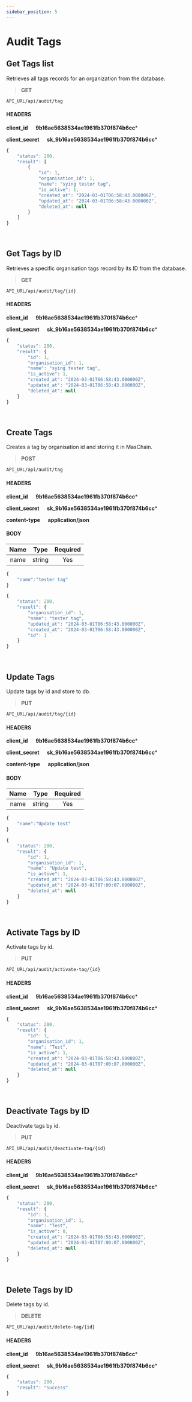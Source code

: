 ```yaml
---
sidebar_position: 5
---
```


# Audit Tags

## Get Tags list

Retrieves all tags records for an organization from the database.

>**GET** 

```
API_URL/api/audit/tag
```
#### HEADERS

**client_id &emsp; 9b16ae5638534ae1961fb370f874b6cc***

**client_secret &emsp; sk_9b16ae5638534ae1961fb370f874b6cc***

```js title="Sample result"
{
    "status": 200,
    "result": [
        {
            "id": 1,
            "organisation_id": 1,
            "name": "sying tester tag",
            "is_active": 1,
            "created_at": "2024-03-01T06:58:43.000000Z",
            "updated_at": "2024-03-01T06:58:43.000000Z",
            "deleted_at": null
        }
    ]
}
```

<br/>

## Get Tags by ID

Retrieves a specific organisation tags record by its ID from the database.

>**GET** 

```
API_URL/api/audit/tag/{id}
```
#### HEADERS

**client_id &emsp; 9b16ae5638534ae1961fb370f874b6cc***

**client_secret &emsp; sk_9b16ae5638534ae1961fb370f874b6cc***

```js title="Sample result"
{
    "status": 200,
    "result": {
        "id": 1,
        "organisation_id": 1,
        "name": "sying tester tag",
        "is_active": 1,
        "created_at": "2024-03-01T06:58:43.000000Z",
        "updated_at": "2024-03-01T06:58:43.000000Z",
        "deleted_at": null
    }
}
```

<br/>

## Create Tags

Creates a tag by organisation id and storing it in MasChain.

>**POST** 

```
API_URL/api/audit/tag
```
#### HEADERS
**client_id &emsp; 9b16ae5638534ae1961fb370f874b6cc***

**client_secret &emsp; sk_9b16ae5638534ae1961fb370f874b6cc***

**content-type &emsp; application/json**

#### BODY
| Name  | Type  | Required |
| :----: | :----: | :-----------: |
|  name | string  | Yes|

```js title="Sample result"
{
    "name":"tester tag"
}
```

```js title="Sample result"
{
    "status": 200,
    "result": {
        "organisation_id": 1,
        "name": "tester tag",
        "updated_at": "2024-03-01T06:58:43.000000Z",
        "created_at": "2024-03-01T06:58:43.000000Z",
        "id": 1
    }
}
```
<br/>

## Update Tags

Update tags by id and store to db.

>**PUT** 

```
API_URL/api/audit/tag/{id}
```
#### HEADERS

**client_id &emsp; 9b16ae5638534ae1961fb370f874b6cc***

**client_secret &emsp; sk_9b16ae5638534ae1961fb370f874b6cc***

**content-type &emsp; application/json**

#### BODY
| Name  | Type  | Required |
| :----: | :----: | :-----------: |
|  name | string  | Yes|

```js title="Sample result"
{
    "name":"Update test"
}
```

```js title="Sample result"
{
    "status": 200,
    "result": {
        "id": 1,
        "organisation_id": 1,
        "name": "Update test",
        "is_active": 1,
        "created_at": "2024-03-01T06:58:43.000000Z",
        "updated_at": "2024-03-01T07:00:07.000000Z",
        "deleted_at": null
    }
}
```

<br/>

## Activate Tags by ID

Activate tags by id.

>**PUT** 

```
API_URL/api/audit/activate-tag/{id}
```
#### HEADERS

**client_id &emsp; 9b16ae5638534ae1961fb370f874b6cc***

**client_secret &emsp; sk_9b16ae5638534ae1961fb370f874b6cc***


```js title="Sample result"
{
    "status": 200,
    "result": {
        "id": 1,
        "organisation_id": 1,
        "name": "Test",
        "is_active": 1,
        "created_at": "2024-03-01T06:58:43.000000Z",
        "updated_at": "2024-03-01T07:00:07.000000Z",
        "deleted_at": null
    }
}
```

<br/>

## Deactivate Tags by ID

Deactivate tags by id.

>**PUT** 

```
API_URL/api/audit/deactivate-tag/{id}
```
#### HEADERS

**client_id &emsp; 9b16ae5638534ae1961fb370f874b6cc***

**client_secret &emsp; sk_9b16ae5638534ae1961fb370f874b6cc***


```js title="Sample result"
{
    "status": 200,
    "result": {
        "id": 1,
        "organisation_id": 1,
        "name": "Test",
        "is_active": 0,
        "created_at": "2024-03-01T06:58:43.000000Z",
        "updated_at": "2024-03-01T07:00:07.000000Z",
        "deleted_at": null
    }
}
```

<br/>

## Delete Tags by ID

Delete tags by id.

>**DELETE** 

```
API_URL/api/audit/delete-tag/{id}
```
#### HEADERS

**client_id &emsp; 9b16ae5638534ae1961fb370f874b6cc***

**client_secret &emsp; sk_9b16ae5638534ae1961fb370f874b6cc***


```js title="Sample result"
{
    "status": 200,
    "result": "Success"
}
```

<br/>